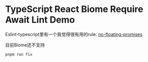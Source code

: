 TypeScript React Biome Require Await Lint Demo
=================================

Eslint-typescript里有一个我觉得很有用的rule: [no-floating-promises](https://typescript-eslint.io/rules/no-floating-promises/)

目前Biome还不支持

```
pnpm run fix
```
